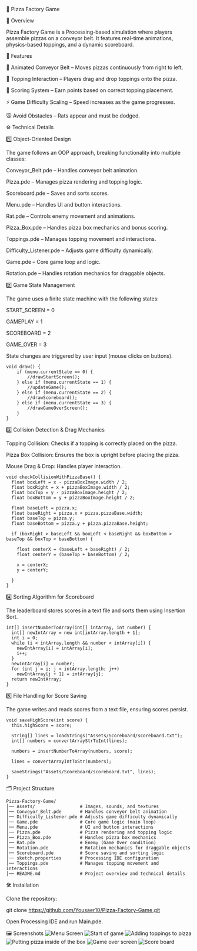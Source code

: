 🍕 Pizza Factory Game

📌 Overview

Pizza Factory Game is a Processing-based simulation where players assemble pizzas on a conveyor belt. It features real-time animations, physics-based toppings, and a dynamic scoreboard.

🚀 Features

🏫 Animated Conveyor Belt – Moves pizzas continuously from right to left.

🍕 Topping Interaction – Players drag and drop toppings onto the pizza.

🎯 Scoring System – Earn points based on correct topping placement.

⚡ Game Difficulty Scaling – Speed increases as the game progresses.

🐭 Avoid Obstacles – Rats appear and must be dodged.

⚙️ Technical Details

1️⃣ Object-Oriented Design

The game follows an OOP approach, breaking functionality into multiple classes:

Conveyor_Belt.pde – Handles conveyor belt animation.

Pizza.pde – Manages pizza rendering and topping logic.

Scoreboard.pde – Saves and sorts scores.

Menu.pde – Handles UI and button interactions.

Rat.pde – Controls enemy movement and animations.

Pizza_Box.pde – Handles pizza box mechanics and bonus scoring.

Toppings.pde – Manages topping movement and interactions.

Difficulty_Listener.pde – Adjusts game difficulty dynamically.

Game.pde – Core game loop and logic.

Rotation.pde – Handles rotation mechanics for draggable objects.

2️⃣ Game State Management

The game uses a finite state machine with the following states:

START_SCREEN = 0

GAMEPLAY = 1

SCOREBOARD = 2

GAME_OVER = 3

State changes are triggered by user input (mouse clicks on buttons).

```
void draw() {
    if (menu.currentState == 0) {
        //drawStartScreen();
    } else if (menu.currentState == 1) {
        //updateGame();
    } else if (menu.currentState == 2) {
        //drawScoreboard();
    } else if (menu.currentState == 3) {
        //drawGameOverScreen();
    }
}
```

3️⃣ Collision Detection & Drag Mechanics

Topping Collision: Checks if a topping is correctly placed on the pizza.

Pizza Box Collision: Ensures the box is upright before placing the pizza.

Mouse Drag & Drop: Handles player interaction.

```
void checkCollisionWithPizzaBase() {
  float boxLeft = x - pizzaBoxImage.width / 2;
  float boxRight = x + pizzaBoxImage.width / 2;
  float boxTop = y - pizzaBoxImage.height / 2;
  float boxBottom = y + pizzaBoxImage.height / 2;

  float baseLeft = pizza.x;
  float baseRight = pizza.x + pizza.pizzaBase.width;
  float baseTop = pizza.y;
  float baseBottom = pizza.y + pizza.pizzaBase.height;

  if (boxRight > baseLeft && boxLeft < baseRight && boxBottom > baseTop && boxTop < baseBottom) {

    float centerX = (baseLeft + baseRight) / 2;
    float centerY = (baseTop + baseBottom) / 2;

    x = centerX;
    y = centerY;

  }
}
```

4️⃣ Sorting Algorithm for Scoreboard

The leaderboard stores scores in a text file and sorts them using Insertion Sort.

```
int[] insertNumberToArray(int[] intArray, int number) {
  int[] newIntArray = new int[intArray.length + 1];
  int i = 0;
  while (i < intArray.length && number < intArray[i]) {
    newIntArray[i] = intArray[i];
    i++;
  }
  newIntArray[i] = number;
  for (int j = i; j < intArray.length; j++)
    newIntArray[j + 1] = intArray[j];
  return newIntArray;
}
```

5️⃣ File Handling for Score Saving

The game writes and reads scores from a text file, ensuring scores persist.

```
void saveHighScore(int score) {
  this.highScore = score;

  String[] lines = loadStrings("Assets/Scoreboard/scoreboard.txt");
  int[] numbers = convertArrayStrToInt(lines);

  numbers = insertNumberToArray(numbers, score);

  lines = convertArrayIntToStr(numbers);

  saveStrings("Assets/Scoreboard/scoreboard.txt", lines);
}
```

🗂 Project Structure

```
Pizza-Factory-Game/
│── Assets/                 # Images, sounds, and textures
│── Conveyor_Belt.pde       # Handles conveyor belt animation
│── Difficulty_Listener.pde # Adjusts game difficulty dynamically
│── Game.pde                # Core game logic (main loop)
│── Menu.pde                # UI and button interactions
│── Pizza.pde               # Pizza rendering and topping logic
│── Pizza_Box.pde           # Handles pizza box mechanics
│── Rat.pde                 # Enemy (Game Over condition)
│── Rotation.pde            # Rotation mechanics for draggable objects
│── Scoreboard.pde          # Score saving and sorting logic
│── sketch.properties       # Processing IDE configuration
│── Toppings.pde            # Manages topping movement and interactions
│── README.md               # Project overview and technical details
```

🛠 Installation

Clone the repository:

git clone https://github.com/Yousaer10/Pizza-Factory-Game.git

Open Processing IDE and run Main.pde.

🖼 Screenshots
![Menu Screen](Demo/image-1.png)
![Start of game](Demo/image-2.png)
![Adding toppings to pizza](Demo/image-3.png)
![Putting pizza inside of the box](Demo/image-4.png)
![Game over screen](Demo/image-5.png)
![Score board](Demo/image-6.png)

